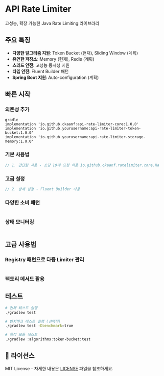 # API Rate Limiter

고성능, 확장 가능한 Java Rate Limiting 라이브러리

## 주요 특징

- **다양한 알고리즘 지원**: Token Bucket (현재), Sliding Window (계획)
- **유연한 저장소**: Memory (현재), Redis (계획)
- **스레드 안전**: 고성능 동시성 지원
- **타입 안전**: Fluent Builder 패턴
- **Spring Boot 지원**: Auto-configuration (계획)

## 빠른 시작

### 의존성 추가

```shell
gradle 
implementation 'io.github.ckaanf:api-rate-limiter-core:1.0.0' 
implementation 'io.github.yourusername:api-rate-limiter-token-bucket:1.0.0' 
implementation 'io.github.yourusername:api-rate-limiter-storage-memory:1.0.0'
``` 

### 기본 사용법

```java 
// 1. 간단한 사용 - 초당 10개 요청 허용 io.github.ckaanf.ratelimiter.core.RateLimiter limiter = RateLimiters.create( io.github.ckaanf.ratelimiter.core.RateLimiterConfig.tokenBucketPerSecond(;


``` 

### 고급 설정

```java 
// 2. 상세 설정 - Fluent Builder 사용
``` 

### 다양한 소비 패턴

```java 
``` 

### 상태 모니터링

```java 
``` 

## 고급 사용법

### Registry 패턴으로 다중 Limiter 관리

```java
```

### 팩토리 메서드 활용

## 테스트

``` bash
# 전체 테스트 실행
./gradlew test

# 벤치마크 테스트 실행 (선택적)
./gradlew test -Dbenchmark=true

# 특정 모듈 테스트
./gradlew :algorithms:token-bucket:test
```

## 📄 라이선스

MIT License - 자세한 내용은 [LICENSE](LICENSE) 파일을 참조하세요.
